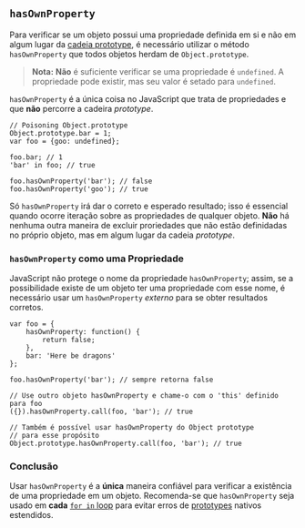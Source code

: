 ## `hasOwnProperty`

Para verificar se um objeto possui uma propriedade definida em si e não em 
algum lugar da [cadeia prototype](#object.prototype), é necessário utilizar o 
método `hasOwnProperty` que todos objetos herdam de `Object.prototype`.

> **Nota:** **Não** é suficiente verificar se uma propriedade é `undefined`. 
> A propriedade pode existir, mas seu valor é setado para `undefined`.

`hasOwnProperty` é a única coisa no JavaScript que trata de propriedades e que 
**não** percorre a cadeira *prototype*.

    // Poisoning Object.prototype
    Object.prototype.bar = 1;
    var foo = {goo: undefined};

    foo.bar; // 1
    'bar' in foo; // true

    foo.hasOwnProperty('bar'); // false
    foo.hasOwnProperty('goo'); // true

Só `hasOwnProperty` irá dar o correto e esperado resultado; isso é essencial 
quando ocorre iteração sobre as propriedades de qualquer objeto. **Não** há 
nenhuma outra maneira de excluir proriedades que não estão definidadas no 
próprio objeto, mas em algum lugar da cadeia *prototype*.

### `hasOwnProperty` como uma Propriedade

JavaScript não protege o nome da propriedade `hasOwnProperty`; assim, se a 
possibilidade existe de um objeto ter uma propriedade com esse nome, é 
necessário usar um `hasOwnProperty` *externo* para se obter resultados 
corretos.

    var foo = {
        hasOwnProperty: function() {
            return false;
        },
        bar: 'Here be dragons'
    };

    foo.hasOwnProperty('bar'); // sempre retorna false

    // Use outro objeto hasOwnProperty e chame-o com o 'this' definido para foo
    ({}).hasOwnProperty.call(foo, 'bar'); // true

    // Também é possível usar hasOwnProperty do Object prototype
    // para esse propósito
    Object.prototype.hasOwnProperty.call(foo, 'bar'); // true


### Conclusão

Usar `hasOwnProperty` é a **única** maneira confiável para verificar a 
existência de uma propriedade em um objeto. Recomenda-se que `hasOwnProperty` 
seja usado em **cada** [`for in` loop](#object.forinloop) para evitar erros 
de [prototypes](#object.prototype) nativos estendidos.